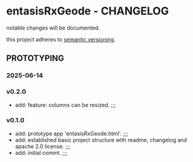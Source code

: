 # entasisRxGeode - CHANGELOG

notable changes will be documented.

this project adheres to [semantic versioning](https://semver.org/spec/v2.0.0.html).

## PROTOTYPING

### 2025-06-14

### v0.2.0

- add: feature: columns can be resized. ;;;

### v0.1.0

- add: prototype app 'entasisRxGeode.html'. ;;;
- add: established basic project structure with readme, changelog and apache 2.0 license. ;;;
- add: initial commt. ;;;